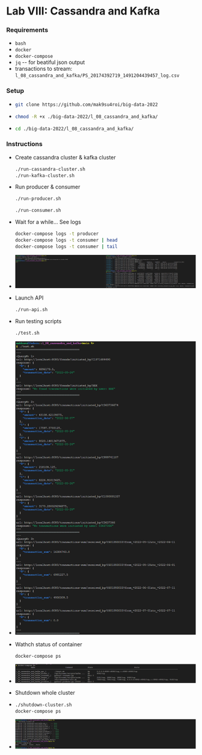 # Lab VIII: Cassandra and Kafka

### Requirements
- `bash`
- `docker`
- `docker-compose`
- `jq` -- for beatiful json output 
- transactions to stream: `l_08_cassandra_and_kafka/PS_20174392719_1491204439457_log.csv`

### Setup
-   ```bash
    git clone https://github.com/mak9su4roi/big-data-2022
    ```
-   ```bash
    chmod -R +x ./big-data-2022/l_08_cassandra_and_kafka/
    ```
-   ```bash
    cd ./big-data-2022/l_08_cassandra_and_kafka/
    ```

### Instructions
-   Create cassandra cluster & kafka cluster
    ```bash
    ./run-cassandra-cluster.sh
    ./run-kafka-cluster.sh
    ```
-   Run producer & consumer
    ```bash
    ./run-producer.sh
    ```
    ```bash
    ./run-consumer.sh
    ```
-   Wait for a while... See logs
    ```bash
    docker-compose logs -t producer
    docker-compose logs -t consumer | head
    docker-compose logs -t consumer | tail
    ```
-   ![](./media/0.png)

-   Launch API
    ```bash
    ./run-api.sh
    ```
-   Run testing scripts
    ```bash
    ./test.sh
    ```
-   ![](./media/1.png)

-   Wathch status of container
    ```
    docker-compose ps
    ```
-   ![](./media/2.png)

-   Shutdown whole cluster
-   ```bash
    ./shutdown-cluster.sh
    docker-compose ps
    ```
-   ![](./media/3.png)
